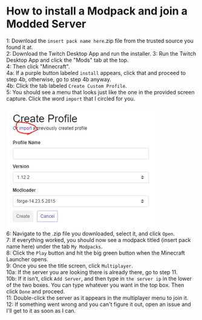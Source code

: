 # How to install a Modpack and join a Modded Server

1: Download the `insert pack name here`.zip file from the trusted source you found it at.  
2: Download the Twitch Desktop App and run the installer.
3: Run the Twitch Desktop App and click the "Mods" tab at the top.  
4: Then click "Minecraft".  
4a: If a purple button labeled `install` appears, click that and proceed to step 4b, otherwise, go to step 4b anyway.  
4b: Click the tab labeled `Create Custom Profile`.  
5: You should see a menu that looks just like the one in the provided screen capture.  Click the word `import` that I circled for you.

![Screenshot](https://github.com/Pecant-Pie/modpackhelp/blob/master/modpackimportcircle.PNG)  
6: Navigate to the .zip file you downloaded, select it, and click `Open`.  
7: If everything worked, you should now see a modpack titled (insert pack name here) under the tab `My Modpacks`.  
8: Click the `Play` button and hit the big green button when the Minecraft Launcher opens.  
9: Once you see the title screen, click `Multiplayer`.  
10a: If the server you are looking there is already there, go to step 11.  
10b: If it isn't, click `Add Server`, and then type in `the server ip` in the lower of the two boxes.  You can type whatever you want in the top box.  Then click `Done` and proceed.  
11: Double-click the server as it appears in the multiplayer menu to join it.  
12: If something went wrong and you can't figure it out, open an issue and I'll get to it as soon as I can.

